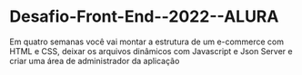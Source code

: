 # Desafio-Front-End--2022--ALURA
Em quatro semanas você vai montar a estrutura de um e-commerce com HTML e CSS, deixar os arquivos dinâmicos com Javascript e Json Server e criar uma área de administrador da aplicação
